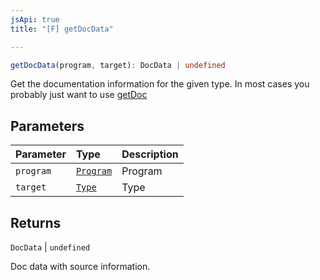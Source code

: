 ```yaml
---
jsApi: true
title: "[F] getDocData"

---
```

```ts
getDocData(program, target): DocData | undefined
```

Get the documentation information for the given type. In most cases you probably just want to use [getDoc](getDoc.md)

## Parameters

| Parameter | Type | Description |
| :------ | :------ | :------ |
| `program` | [`Program`](../interfaces/Program.md) | Program |
| `target` | [`Type`](../type-aliases/Type.md) | Type |

## Returns

`DocData` \| `undefined`

Doc data with source information.
